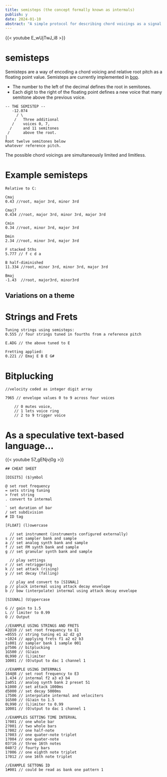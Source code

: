 ```yaml
---
title: semisteps (the concept formally known as intermals)
publish: y
date: 2024-01-10
abstract: "A simple protocol for describing chord voicings as a signal."
---
```

{{< youtube E_wUjTwJ_i8 >}}

#  semisteps
Semisteps are a way of encoding a chord voicing and relative root pitch as a floating point value.  Semisteps are currently implemented in [bop](https://github.com/zealtv).

- The number to the left of the decimal defines the root in semitones. 
- Each digit to the right of the floating point defines a new voice that many semitone above the previous voice.

```
-- THE SEMISTEP --
   -12.074   
     / \ 
    /   Three additional 
   /    voices 0, 7,
  /     and 11 semitones 
 /      above the root.
|
Root twelve semitones below 
whatever reference pitch.

```

The possible chord voicings are simultaneously limited and limitless. 



# Example semisteps
```
Relative to C:

Cmaj
0.43 //root, major 3rd, minor 3rd

Cmaj7
0.434 //root, major 3rd, minor 3rd, major 3rd

Cmin
0.34 //root, minor 3rd, major 3rd

Dmin
2.34 //root, minor 3rd, major 3rd

F stacked 5ths
5.777 // f c d a  

B half-diminished
11.334 //root, minor 3rd, minor 3rd, major 3rd

Bmaj
-1.43  //root, major3rd, minor3rd

```


## Variations on a theme

# Strings and Frets
```
Tuning strings using semisteps:
0.555 // four strings tuned in fourths from a reference pitch

E.ADG // the above tuned to E

Fretting applied:
0.221 // Emaj E B E G#

```

# Bitplucking
```
//velocity coded as integer digit array

7965 // envelope values 0 to 9 across four voices
	
	// 0 mutes voice, 
	// 1 lets voice ring
	// 2 to 9 trigger voice

```


# As a speculative text-based language...

{{< youtube 57_gENjvj0g >}}

```
## CHEAT SHEET

[DIGITS] ($)ymbol

@ set root frequency
= sets string tuning 
> fret string
. convert to intermal

` set duration of bar
/ set subdivision
# ID tag 

[FLOAT] (l)owercase

  // set instrument (instruments configured externally)
s // set sampler bank and sample
a // set analog synth bank and sample
f // set FM synth bank and sample
g // set granular synth bank and sample

  // play settings
r // set retriggering
k // set attack (rising)
y // set decay (falling)
  
  // play and convert to [SIGNAL]
p // pluck intermal using attack decay envelope  
b // bow (interpolate) intermal using attack decay envelope

[SIGNAL] (U)ppercase

G // gain to 1.5
L // limiter to 0.99
O // Output

```

```
//EXAMPLE USING STRINGS AND FRETS
42@10 // set root frequency to E1
=0555 // string tuning e1 a2 d2 g3 
>1024 // applying frets f1 a2 e2 b3
1s001 // sampler bank 1 sample 001 
p7506 // bitplucking
1G500 // (G)ain
0L990 // (L)imiter
1O001 // (O)utput to dac 1 channel 1

//EXAMPLE USING INTERMALS
164@8 // set root frequency to E3
1.434 // intermal f2 a3 e3 b4 
2a051 // analog synth bank 2 preset 51 
k1000 // set attack 1000ms
d5000 // set decay 5000ms
i7506 // interpolate intermal and velociters
1G500 // (G)ain to 1.5
0L990 // (L)imiter to 0.99
1O001 // (O)utput to dac 1 channel 1

//EXAMPLES SETTING TIME INTERVAL
1?001 // one whole bar
2?001 // two whole bars
1?002 // one half-note
1?003 // one quater-note triplet
1?004 // one quater-note
03?16 // three 16th notes
040?2 // fourty bars
1?006 // one eighth note triplet
1?012 // one 16th note triplet

//EXAMPLE SETTONG ID
1#001 // could be read as bank one pattern 1


```